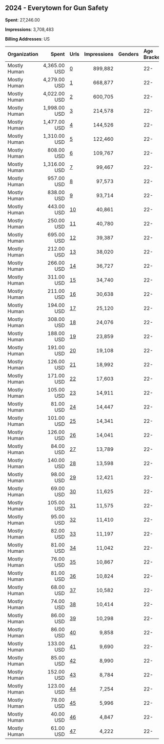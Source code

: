 ## 2024 - Everytown for Gun Safety 
**Spent**: 27,246.00

**Impressions**: 3,708,483

**Billing Addresses**: US

|Organization|Spent|Urls|Impressions|Genders|Age Brackets|Country Codes|
|:---|---:|:---|---:|:---|:---|:---|
|Mostly Human|4,365.00 USD|[0](https://www.snap.com/political-ads/asset/f8e7bad9cf6f9d49e4c91c0f899216469a618719073ec5a8fbc4cff1f9c08bd5?mediaType=mp4)|899,882||22-|united states|
|Mostly Human|4,279.00 USD|[1](https://www.snap.com/political-ads/asset/f8e7bad9cf6f9d49e4c91c0f899216469a618719073ec5a8fbc4cff1f9c08bd5?mediaType=mp4)|668,877||22-|united states|
|Mostly Human|4,022.00 USD|[2](https://www.snap.com/political-ads/asset/f8e7bad9cf6f9d49e4c91c0f899216469a618719073ec5a8fbc4cff1f9c08bd5?mediaType=mp4)|600,705||22-|united states|
|Mostly Human|1,998.00 USD|[3](https://www.snap.com/political-ads/asset/f8e7bad9cf6f9d49e4c91c0f899216469a618719073ec5a8fbc4cff1f9c08bd5?mediaType=mp4)|214,578||22-|united states|
|Mostly Human|1,477.00 USD|[4](https://www.snap.com/political-ads/asset/28dbfc92bab593ba5b3697d2553de0c570367ba6440788e042bfcb78b09ae5f1?mediaType=mp4)|144,526||22-|united states|
|Mostly Human|1,310.00 USD|[5](https://www.snap.com/political-ads/asset/0376cab9360fe7f951502427df7d734058da3cbacb500ec3a182b7e81495b40a?mediaType=mp4)|122,460||22-|united states|
|Mostly Human|808.00 USD|[6](https://www.snap.com/political-ads/asset/28dbfc92bab593ba5b3697d2553de0c570367ba6440788e042bfcb78b09ae5f1?mediaType=mp4)|109,767||22-|united states|
|Mostly Human|1,316.00 USD|[7](https://www.snap.com/political-ads/asset/0376cab9360fe7f951502427df7d734058da3cbacb500ec3a182b7e81495b40a?mediaType=mp4)|99,467||22-|united states|
|Mostly Human|957.00 USD|[8](https://www.snap.com/political-ads/asset/0376cab9360fe7f951502427df7d734058da3cbacb500ec3a182b7e81495b40a?mediaType=mp4)|97,573||22-|united states|
|Mostly Human|838.00 USD|[9](https://www.snap.com/political-ads/asset/28dbfc92bab593ba5b3697d2553de0c570367ba6440788e042bfcb78b09ae5f1?mediaType=mp4)|93,714||22-|united states|
|Mostly Human|443.00 USD|[10](https://www.snap.com/political-ads/asset/28dbfc92bab593ba5b3697d2553de0c570367ba6440788e042bfcb78b09ae5f1?mediaType=mp4)|40,861||22-|united states|
|Mostly Human|250.00 USD|[11](https://www.snap.com/political-ads/asset/04c56e633ef1b950e1053c1a533948c9418ba7d349325daa3f1d995c137e1cca?mediaType=mp4)|40,780||22-|united states|
|Mostly Human|695.00 USD|[12](https://www.snap.com/political-ads/asset/0376cab9360fe7f951502427df7d734058da3cbacb500ec3a182b7e81495b40a?mediaType=mp4)|39,387||22-|united states|
|Mostly Human|212.00 USD|[13](https://www.snap.com/political-ads/asset/24d6d41c04c2a06c1bd975335208362df776cc635cbacb830a60da3910427e1a?mediaType=mp4)|38,020||22-|united states|
|Mostly Human|266.00 USD|[14](https://www.snap.com/political-ads/asset/24d6d41c04c2a06c1bd975335208362df776cc635cbacb830a60da3910427e1a?mediaType=mp4)|36,727||22-|united states|
|Mostly Human|311.00 USD|[15](https://www.snap.com/political-ads/asset/f2a0d6069b08eaedb202621682e74a2ebd76c5f85dd11124c59f75fe37cfd3e2?mediaType=mp4)|34,740||22-|united states|
|Mostly Human|211.00 USD|[16](https://www.snap.com/political-ads/asset/8128622f472dc24846e42506c6a0c0f46e73115dfdfc0b030fdb7df0d1b4ecbf?mediaType=mp4)|30,638||22-|united states|
|Mostly Human|194.00 USD|[17](https://www.snap.com/political-ads/asset/04c56e633ef1b950e1053c1a533948c9418ba7d349325daa3f1d995c137e1cca?mediaType=mp4)|25,120||22-|united states|
|Mostly Human|308.00 USD|[18](https://www.snap.com/political-ads/asset/f2a0d6069b08eaedb202621682e74a2ebd76c5f85dd11124c59f75fe37cfd3e2?mediaType=mp4)|24,076||22-|united states|
|Mostly Human|188.00 USD|[19](https://www.snap.com/political-ads/asset/04c56e633ef1b950e1053c1a533948c9418ba7d349325daa3f1d995c137e1cca?mediaType=mp4)|23,859||22-|united states|
|Mostly Human|191.00 USD|[20](https://www.snap.com/political-ads/asset/de7a627b5db80e1083d044f39f7f37d89b9b95ea2bc46e0bb583e979bd4338a5?mediaType=mp4)|19,108||22-|united states|
|Mostly Human|126.00 USD|[21](https://www.snap.com/political-ads/asset/24d6d41c04c2a06c1bd975335208362df776cc635cbacb830a60da3910427e1a?mediaType=mp4)|18,992||22-|united states|
|Mostly Human|171.00 USD|[22](https://www.snap.com/political-ads/asset/04c56e633ef1b950e1053c1a533948c9418ba7d349325daa3f1d995c137e1cca?mediaType=mp4)|17,603||22-|united states|
|Mostly Human|105.00 USD|[23](https://www.snap.com/political-ads/asset/de7a627b5db80e1083d044f39f7f37d89b9b95ea2bc46e0bb583e979bd4338a5?mediaType=mp4)|14,911||22-|united states|
|Mostly Human|81.00 USD|[24](https://www.snap.com/political-ads/asset/8128622f472dc24846e42506c6a0c0f46e73115dfdfc0b030fdb7df0d1b4ecbf?mediaType=mp4)|14,447||22-|united states|
|Mostly Human|101.00 USD|[25](https://www.snap.com/political-ads/asset/8128622f472dc24846e42506c6a0c0f46e73115dfdfc0b030fdb7df0d1b4ecbf?mediaType=mp4)|14,341||22-|united states|
|Mostly Human|126.00 USD|[26](https://www.snap.com/political-ads/asset/3070df83a7953935d03fca9c2a3e3f7e68cac1a15e1dc14d3fd81cb64b6df4ba?mediaType=mp4)|14,041||22-|united states|
|Mostly Human|84.00 USD|[27](https://www.snap.com/political-ads/asset/7275d1cc2e944c8d967d0311ae0015180320fe8b2e6d6242293ecca5d4735a46?mediaType=mp4)|13,789||22-|united states|
|Mostly Human|140.00 USD|[28](https://www.snap.com/political-ads/asset/7275d1cc2e944c8d967d0311ae0015180320fe8b2e6d6242293ecca5d4735a46?mediaType=mp4)|13,598||22-|united states|
|Mostly Human|98.00 USD|[29](https://www.snap.com/political-ads/asset/7275d1cc2e944c8d967d0311ae0015180320fe8b2e6d6242293ecca5d4735a46?mediaType=mp4)|12,421||22-|united states|
|Mostly Human|69.00 USD|[30](https://www.snap.com/political-ads/asset/3070df83a7953935d03fca9c2a3e3f7e68cac1a15e1dc14d3fd81cb64b6df4ba?mediaType=mp4)|11,625||22-|united states|
|Mostly Human|105.00 USD|[31](https://www.snap.com/political-ads/asset/8128622f472dc24846e42506c6a0c0f46e73115dfdfc0b030fdb7df0d1b4ecbf?mediaType=mp4)|11,575||22-|united states|
|Mostly Human|95.00 USD|[32](https://www.snap.com/political-ads/asset/3070df83a7953935d03fca9c2a3e3f7e68cac1a15e1dc14d3fd81cb64b6df4ba?mediaType=mp4)|11,410||22-|united states|
|Mostly Human|82.00 USD|[33](https://www.snap.com/political-ads/asset/25d2e3405c4193cc8d482e313dad7274d49bf36cce3f88ee838eb83be1ef45f1?mediaType=mp4)|11,197||22-|united states|
|Mostly Human|81.00 USD|[34](https://www.snap.com/political-ads/asset/de7a627b5db80e1083d044f39f7f37d89b9b95ea2bc46e0bb583e979bd4338a5?mediaType=mp4)|11,042||22-|united states|
|Mostly Human|76.00 USD|[35](https://www.snap.com/political-ads/asset/7275d1cc2e944c8d967d0311ae0015180320fe8b2e6d6242293ecca5d4735a46?mediaType=mp4)|10,867||22-|united states|
|Mostly Human|81.00 USD|[36](https://www.snap.com/political-ads/asset/25d2e3405c4193cc8d482e313dad7274d49bf36cce3f88ee838eb83be1ef45f1?mediaType=mp4)|10,824||22-|united states|
|Mostly Human|68.00 USD|[37](https://www.snap.com/political-ads/asset/7275d1cc2e944c8d967d0311ae0015180320fe8b2e6d6242293ecca5d4735a46?mediaType=mp4)|10,582||22-|united states|
|Mostly Human|74.00 USD|[38](https://www.snap.com/political-ads/asset/25d2e3405c4193cc8d482e313dad7274d49bf36cce3f88ee838eb83be1ef45f1?mediaType=mp4)|10,414||22-|united states|
|Mostly Human|86.00 USD|[39](https://www.snap.com/political-ads/asset/7275d1cc2e944c8d967d0311ae0015180320fe8b2e6d6242293ecca5d4735a46?mediaType=mp4)|10,298||22-|united states|
|Mostly Human|86.00 USD|[40](https://www.snap.com/political-ads/asset/f2a0d6069b08eaedb202621682e74a2ebd76c5f85dd11124c59f75fe37cfd3e2?mediaType=mp4)|9,858||22-|united states|
|Mostly Human|133.00 USD|[41](https://www.snap.com/political-ads/asset/de7a627b5db80e1083d044f39f7f37d89b9b95ea2bc46e0bb583e979bd4338a5?mediaType=mp4)|9,690||22-|united states|
|Mostly Human|85.00 USD|[42](https://www.snap.com/political-ads/asset/24d6d41c04c2a06c1bd975335208362df776cc635cbacb830a60da3910427e1a?mediaType=mp4)|8,990||22-|united states|
|Mostly Human|152.00 USD|[43](https://www.snap.com/political-ads/asset/f2a0d6069b08eaedb202621682e74a2ebd76c5f85dd11124c59f75fe37cfd3e2?mediaType=mp4)|8,784||22-|united states|
|Mostly Human|123.00 USD|[44](https://www.snap.com/political-ads/asset/25d2e3405c4193cc8d482e313dad7274d49bf36cce3f88ee838eb83be1ef45f1?mediaType=mp4)|7,254||22-|united states|
|Mostly Human|78.00 USD|[45](https://www.snap.com/political-ads/asset/3070df83a7953935d03fca9c2a3e3f7e68cac1a15e1dc14d3fd81cb64b6df4ba?mediaType=mp4)|5,996||22-|united states|
|Mostly Human|40.00 USD|[46](https://www.snap.com/political-ads/asset/7275d1cc2e944c8d967d0311ae0015180320fe8b2e6d6242293ecca5d4735a46?mediaType=mp4)|4,847||22-|united states|
|Mostly Human|61.00 USD|[47](https://www.snap.com/political-ads/asset/7275d1cc2e944c8d967d0311ae0015180320fe8b2e6d6242293ecca5d4735a46?mediaType=mp4)|4,222||22-|united states|
